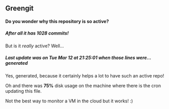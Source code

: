 ## Greengit

#### Do you wonder why this repository is so active?

##### After all it has 1028 commits!

But is it *really* active? Well...

##### Last update was on Tue Mar 12 at 21:25:01 when those lines were... generated

Yes, generated, because it certainly helps a lot to have such an active repo!

Oh and there was **75%** disk usage on the machine
where there is the cron updating this file.

Not the best way to monitor a VM in the cloud but it works! :)
